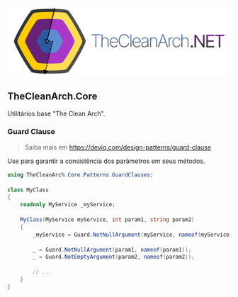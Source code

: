 ![The Clean Arch for .NET](https://raw.githubusercontent.com/Hibex-Solutions/TheCleanArch/main/docs/images/TheCleanArchBannerSmall.png)

## TheCleanArch.Core

Utilitários base "The Clean Arch".

### Guard Clause

> Saiba mais em https://deviq.com/design-patterns/guard-clause

Use para garantir a consistência dos parâmetros em seus métodos.

```cs
using TheCleanArch.Core.Patterns.GuardClauses;

class MyClass
{
    readonly MyService _myService;

    MyClass(MyService myService, int param1, string param2)
    {
        _myService = Guard.NotNullArgument(myService, nameof(myService));

        _ = Guard.NotNullArgument(param1, nameof(param1));
        _ = Guard.NotEmptyArgument(param2, nameof(param2));

        // ...
    }
}
```